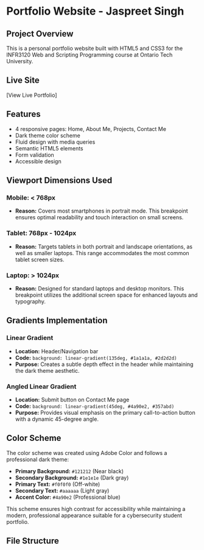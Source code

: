 # Portfolio Website - Jaspreet Singh

## Project Overview
This is a personal portfolio website built with HTML5 and CSS3 for the INFR3120 Web and Scripting Programming course at Ontario Tech University.

## Live Site
[View Live Portfolio]

## Features
- 4 responsive pages: Home, About Me, Projects, Contact Me
- Dark theme color scheme
- Fluid design with media queries
- Semantic HTML5 elements
- Form validation
- Accessible design

## Viewport Dimensions Used

### Mobile: < 768px
- **Reason:** Covers most smartphones in portrait mode. This breakpoint ensures optimal readability and touch interaction on small screens.

### Tablet: 768px - 1024px  
- **Reason:** Targets tablets in both portrait and landscape orientations, as well as smaller laptops. This range accommodates the most common tablet screen sizes.

### Laptop: > 1024px
- **Reason:** Designed for standard laptops and desktop monitors. This breakpoint utilizes the additional screen space for enhanced layouts and typography.

## Gradients Implementation

### Linear Gradient
- **Location:** Header/Navigation bar
- **Code:** `background: linear-gradient(135deg, #1a1a1a, #2d2d2d)`
- **Purpose:** Creates a subtle depth effect in the header while maintaining the dark theme aesthetic.

### Angled Linear Gradient
- **Location:** Submit button on Contact Me page
- **Code:** `background: linear-gradient(45deg, #4a90e2, #357abd)`
- **Purpose:** Provides visual emphasis on the primary call-to-action button with a dynamic 45-degree angle.

## Color Scheme

The color scheme was created using Adobe Color and follows a professional dark theme:

- **Primary Background:** `#121212` (Near black)
- **Secondary Background:** `#1e1e1e` (Dark gray)
- **Primary Text:** `#f0f0f0` (Off-white)
- **Secondary Text:** `#aaaaaa` (Light gray)
- **Accent Color:** `#4a90e2` (Professional blue)

This scheme ensures high contrast for accessibility while maintaining a modern, professional appearance suitable for a cybersecurity student portfolio.

## File Structure
